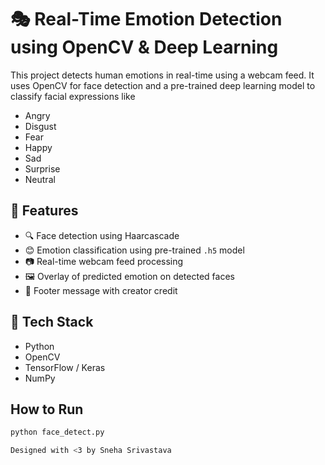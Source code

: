 # 🎭 Real-Time Emotion Detection using OpenCV & Deep Learning

This project detects human emotions in real-time using a webcam feed. It uses OpenCV for face detection and a pre-trained deep learning model to classify facial expressions like 
- Angry
- Disgust
- Fear
- Happy
- Sad
- Surprise
- Neutral

## 🚀 Features

- 🔍 Face detection using Haarcascade
- 😊 Emotion classification using pre-trained `.h5` model
- 📷 Real-time webcam feed processing
- 🖼️ Overlay of predicted emotion on detected faces
- 📌 Footer message with creator credit

## 🧠 Tech Stack

- Python
- OpenCV
- TensorFlow / Keras
- NumPy

## How to Run
```bash
python face_detect.py

Designed with <3 by Sneha Srivastava
